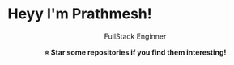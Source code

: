 # Heyy I'm Prathmesh!

<div align="center">
  <div >
   FullStack Enginner
</div>

**⭐ Star some repositories if you find them interesting!**

</div>
